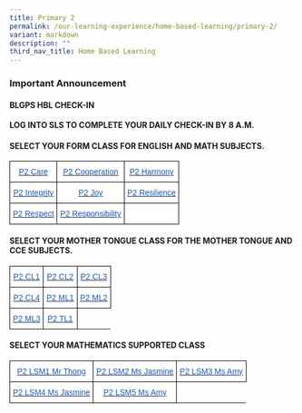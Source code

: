 ```yaml
---
title: Primary 2
permalink: /our-learning-experience/home-based-learning/primary-2/
variant: markdown
description: ""
third_nav_title: Home Based Learning
---
```

### Important&nbsp;Announcement


#### BLGPS HBL CHECK-IN

**LOG INTO SLS TO COMPLETE YOUR DAILY CHECK-IN BY 8 A.M.**

#### SELECT YOUR FORM CLASS FOR&nbsp;ENGLISH AND MATH SUBJECTS.

<style type="text/css">
.tg  {border-collapse:collapse;border-spacing:0;}
.tg td{border-color:black;border-style:solid;border-width:1px;font-family:Arial, sans-serif;font-size:14px;
  overflow:hidden;padding:10px 5px;word-break:normal;}
.tg th{border-color:black;border-style:solid;border-width:1px;font-family:Arial, sans-serif;font-size:14px;
  font-weight:normal;overflow:hidden;padding:10px 5px;word-break:normal;}
.tg .tg-db9x{background-color:#FFF;color:#15C;text-align:center;text-decoration:underline;vertical-align:top}
.tg .tg-ktyi{background-color:#FFF;text-align:left;vertical-align:top}
</style>
<table class="tg">
<thead>
  <tr>
    <th class="tg-db9x"><a href="https://docs.google.com/document/d/14d0LHVqXm0Up-e0VXkeW_wSqQH_3taKX/edit"><span style="color:#15C;background-color:transparent">P2 Care</span></a></th>
    <th class="tg-db9x"><a href="https://docs.google.com/document/d/14zBSImknjkSZosoGzicWDFfscJZbovqZ/edit"><span style="color:#15C;background-color:transparent">P2 Cooperation</span></a></th>
    <th class="tg-db9x"><a href="https://docs.google.com/document/d/1L0x2jH-AkdZazQhRqcArJWrWwycTaEiB/edit"><span style="color:#15C;background-color:transparent">P2 Harmony</span></a></th>
  </tr>
</thead>
<tbody>
  <tr>
    <td class="tg-db9x"><a href="https://docs.google.com/document/d/1HvSyDcQZh9WuNhNONwgDGzAJwgNMYb3V/edit"><span style="color:#15C;background-color:transparent">P2 Integrity</span></a></td>
    <td class="tg-db9x"><a href="https://docs.google.com/document/d/1vla4SVb4lxmy6O2mxUeOwd0m3cVa_V8d/edit"><span style="color:#15C;background-color:transparent">P2 Joy</span></a></td>
    <td class="tg-db9x"><a href="https://docs.google.com/document/d/1aD8Hsd6i4nhV1v1IrTaI9pw-f8r-huLt/edit"><span style="color:#15C;background-color:transparent">P2 Resilience</span></a></td>
  </tr>
  <tr>
    <td class="tg-db9x"><a href="https://docs.google.com/document/d/1ZlF21_mLlOqgohxQBb7VZhLC3C5-Rmij/edit"><span style="color:#15C;background-color:transparent">P2 Respect</span></a></td>
    <td class="tg-db9x"><a href="https://docs.google.com/document/d/1McQeF1YvugyP-z9nwQeHMTcbReDwEUM_/edit"><span style="color:#15C;background-color:transparent">P2 Responsibility</span></a></td>
    <td class="tg-ktyi"></td>
  </tr>
</tbody>
</table>

#### SELECT YOUR MOTHER TONGUE CLASS FOR THE MOTHER TONGUE AND CCE SUBJECTS.

<style type="text/css">
.tg  {border-collapse:collapse;border-spacing:0;}
.tg td{border-color:black;border-style:solid;border-width:1px;font-family:Arial, sans-serif;font-size:14px;
  overflow:hidden;padding:10px 5px;word-break:normal;}
.tg th{border-color:black;border-style:solid;border-width:1px;font-family:Arial, sans-serif;font-size:14px;
  font-weight:normal;overflow:hidden;padding:10px 5px;word-break:normal;}
.tg .tg-db9x{background-color:#FFF;color:#15C;text-align:center;text-decoration:underline;vertical-align:top}
</style>
<table class="tg">
<thead>
  <tr>
    <th class="tg-db9x"><a href="https://docs.google.com/document/d/1NuMPWV3yXdbhS_oWSKUi-ed6dQDGwaCH5np-X8gPD4M/edit"><span style="color:#15C;background-color:transparent">P2 CL1</span></a></th>
    <th class="tg-db9x"><a href="https://docs.google.com/document/d/1rM1UMctReLaLYXoCrFBsHUTzvSI2ObF1/edit"><span style="color:#15C;background-color:transparent">P2 CL2</span></a></th>
    <th class="tg-db9x"><a href="https://docs.google.com/document/d/17UQXiea8YumcaVUwzfeYz8U1E_tLzR5k/edit?usp=sharing&amp;ouid=105417872371350287373&amp;rtpof=true&amp;sd=true"><span style="color:#15C;background-color:transparent">P2 CL3</span></a></th>
  </tr>
</thead>
<tbody>
  <tr>
    <td class="tg-db9x"><a href="https://docs.google.com/document/d/18iWVuYLLdlYLjZWBv1stWFMp5n8YRga7/edit"><span style="color:#15C;background-color:transparent">P2 CL4</span></a></td>
    <td class="tg-db9x"><a href="https://docs.google.com/document/d/1P5Q94bTzoamYaAW5Y_XoBhaYXyajSgb9/edit?usp=sharing&amp;ouid=105417872371350287373&amp;rtpof=true&amp;sd=true"><span style="color:#15C;background-color:transparent">P2 ML1</span></a></td>
    <td class="tg-db9x"><a href="https://docs.google.com/document/d/1-j7pkGOMfIlGWJ3hIyXuXULugjGWhkyN/edit"><span style="color:#15C;background-color:transparent">P2 ML2</span></a></td>
  </tr>
  <tr>
    <td class="tg-db9x"><a href="https://docs.google.com/document/d/1_Jyn8bYjHANEs_sC4PyPx0xlFWSJ5yL9/edit?usp=sharing&amp;ouid=105417872371350287373&amp;rtpof=true&amp;sd=true"><span style="color:#15C;background-color:transparent">P2 ML3</span></a></td>
    <td class="tg-db9x"><a href="https://docs.google.com/document/d/1M0mGLKvCcylHtxSeCCX7eW7AharwUFrK/edit"><span style="color:#15C;background-color:transparent">P2 TL1</span></a></td>
  </tr>
</tbody>
</table>

#### SELECT YOUR MATHEMATICS SUPPORTED CLASS

<style type="text/css">
.tg  {border-collapse:collapse;border-spacing:0;}
.tg td{border-color:black;border-style:solid;border-width:1px;font-family:Arial, sans-serif;font-size:14px;
  overflow:hidden;padding:10px 5px;word-break:normal;}
.tg th{border-color:black;border-style:solid;border-width:1px;font-family:Arial, sans-serif;font-size:14px;
  font-weight:normal;overflow:hidden;padding:10px 5px;word-break:normal;}
.tg .tg-db9x{background-color:#FFF;color:#15C;text-align:center;text-decoration:underline;vertical-align:top}
</style>
<table class="tg">
<thead>
  <tr>
    <th class="tg-db9x"><a href="https://docs.google.com/document/d/1NuMPWV3yXdbhS_oWSKUi-ed6dQDGwaCH5np-X8gPD4M/edit"><span style="color:#15C;background-color:transparent">P2 LSM1 Mr Thong</span></a></th>
    <th class="tg-db9x"><a href="https://docs.google.com/document/d/1rM1UMctReLaLYXoCrFBsHUTzvSI2ObF1/edit"><span style="color:#15C;background-color:transparent">P2 LSM2 Ms Jasmine</span></a></th>
    <th class="tg-db9x"><a href="https://docs.google.com/document/d/17UQXiea8YumcaVUwzfeYz8U1E_tLzR5k/edit?usp=sharing&amp;ouid=105417872371350287373&amp;rtpof=true&amp;sd=true"><span style="color:#15C;background-color:transparent">P2 LSM3 Ms Amy</span></a></th>
  </tr>
</thead>
<tbody>
  <tr>
    <td class="tg-db9x"><a href="https://docs.google.com/document/d/18iWVuYLLdlYLjZWBv1stWFMp5n8YRga7/edit"><span style="color:#15C;background-color:transparent">P2 LSM4 Ms Jasmine</span></a></td>
    <td class="tg-db9x"><a href="https://docs.google.com/document/d/1P5Q94bTzoamYaAW5Y_XoBhaYXyajSgb9/edit?usp=sharing&amp;ouid=105417872371350287373&amp;rtpof=true&amp;sd=true"><span style="color:#15C;background-color:transparent">P2 LSM5 Ms Amy</span></a></td>
  </tr>
</tbody>
</table>